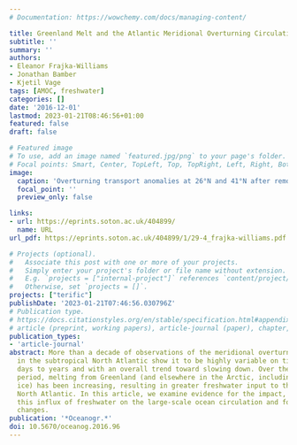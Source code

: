 ```yaml
---
# Documentation: https://wowchemy.com/docs/managing-content/

title: Greenland Melt and the Atlantic Meridional Overturning Circulation
subtitle: ''
summary: ''
authors:
- Eleanor Frajka-Williams
- Jonathan Bamber
- Kjetil Vage
tags: [AMOC, freshwater]
categories: []
date: '2016-12-01'
lastmod: 2023-01-21T08:46:56+01:00
featured: false
draft: false

# Featured image
# To use, add an image named `featured.jpg/png` to your page's folder.
# Focal points: Smart, Center, TopLeft, Top, TopRight, Left, Right, BottomLeft, Bottom, BottomRight.
image:
  caption: 'Overturning transport anomalies at 26°N and 41°N after removing Ekman trans- ports. At 41°N, transports are estimated using Argo and altimetry (black line) and altimetry only (dashed gray line). At 26°N, transports are estimated from the RAPID array (solid red line) and altimetry (dashed pink line). The blue line shows the density anomaly integrated in the Labrador Sea between 1,000 m and 2,500 m from Robson et al. (2014), and the dashed blue line shows that anomaly estimated from Argo over 1,000 m to 2,000 m, then scaled by 3/2. The x-axis on the two plots is offset by 10 years to show a possible lagged response of transports to density changes.'
  focal_point: ''
  preview_only: false

links:
- url: https://eprints.soton.ac.uk/404899/
  name: URL
url_pdf: https://eprints.soton.ac.uk/404899/1/29-4_frajka-williams.pdf

# Projects (optional).
#   Associate this post with one or more of your projects.
#   Simply enter your project's folder or file name without extension.
#   E.g. `projects = ["internal-project"]` references `content/project/deep-learning/index.md`.
#   Otherwise, set `projects = []`.
projects: ["terific"]
publishDate: '2023-01-21T07:46:56.030796Z'
# Publication type.
# https://docs.citationstyles.org/en/stable/specification.html#appendix-iii-types
# article (preprint, working papers), article-journal (paper), chapter, dataset, document (catch all), motion_picture (video), post (post on online forum), post-weblog (post on blog), report (technical report, with container-title for chapter within larger report), software, thesis, citation-key (bibtex key) or citation-label (Ferr78, formatted as output label), doi, event-title (name of event), event-place (geographic location), keyword, language (e.g., en or de), license (copyright information), note (descriptive note), publisher, title, t
publication_types:
- 'article-journal'
abstract: More than a decade of observations of the meridional overturning circulation
  in the subtropical North Atlantic show it to be highly variable on time scales of
  days to years and with an overall trend toward slowing down. Over the same time
  period, melting from Greenland (and elsewhere in the Arctic, including from sea
  ice) has been increasing, resulting in greater freshwater input to the northern
  North Atlantic. In this article, we examine evidence for the impact, if any, of
  this influx of freshwater on the large-scale ocean circulation and for potential
  changes.
publication: '*Oceanogr.*'
doi: 10.5670/oceanog.2016.96
---
```

